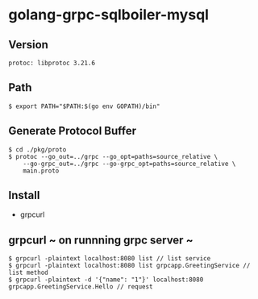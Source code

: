 # golang-grpc-sqlboiler-mysql

## Version
```
protoc: libprotoc 3.21.6
```

## Path
```
$ export PATH="$PATH:$(go env GOPATH)/bin"
```

## Generate Protocol Buffer
```
$ cd ./pkg/proto
$ protoc --go_out=../grpc --go_opt=paths=source_relative \
	--go-grpc_out=../grpc --go-grpc_opt=paths=source_relative \
	main.proto
```

## Install
 - grpcurl

## grpcurl ~ on runnning grpc server ~
```
$ grpcurl -plaintext localhost:8080 list // list service
$ grpcurl -plaintext localhost:8080 list grpcapp.GreetingService // list method
$ grpcurl -plaintext -d '{"name": "1"}' localhost:8080 grpcapp.GreetingService.Hello // request
```